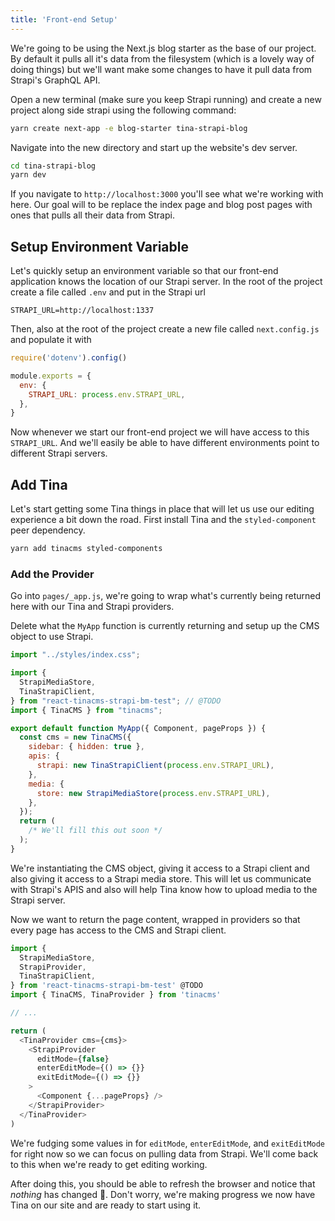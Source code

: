 ```yaml
---
title: 'Front-end Setup'
---
```


We're going to be using the Next.js blog starter as the base of our project. By default it pulls all it's data from the filesystem (which is a lovely way of doing things) but we'll want make some changes to have it pull data from Strapi's GraphQL API.

Open a new terminal (make sure you keep Strapi running) and create a new project along side strapi using the following command:

```bash
yarn create next-app -e blog-starter tina-strapi-blog
```

Navigate into the new directory and start up the website's dev server.

```bash
cd tina-strapi-blog
yarn dev
```

If you navigate to `http://localhost:3000` you'll see what we're working with here. Our goal will to be replace the index page and blog post pages with ones that pulls all their data from Strapi.

## Setup Environment Variable

Let's quickly setup an environment variable so that our front-end application knows the location of our Strapi server. In the root of the project create a file called `.env` and put in the Strapi url

```.env
STRAPI_URL=http://localhost:1337
```

Then, also at the root of the project create a new file called `next.config.js` and populate it with

```js
require('dotenv').config()

module.exports = {
  env: {
    STRAPI_URL: process.env.STRAPI_URL,
  },
}
```

Now whenever we start our front-end project we will have access to this `STRAPI_URL`. And we'll easily be able to have different environments point to different Strapi servers.

## Add Tina

Let's start getting some Tina things in place that will let us use our editing experience a bit down the road. First install Tina and the `styled-component` peer dependency.

```bash
yarn add tinacms styled-components
```

### Add the Provider

Go into `pages/_app.js`, we're going to wrap what's currently being returned here with our Tina and Strapi providers.

Delete what the `MyApp` function is currently returning and setup up the CMS object to use Strapi.

```js
import "../styles/index.css";

import {
  StrapiMediaStore,
  TinaStrapiClient,
} from "react-tinacms-strapi-bm-test"; // @TODO
import { TinaCMS } from "tinacms";

export default function MyApp({ Component, pageProps }) {
  const cms = new TinaCMS({
    sidebar: { hidden: true },
    apis: {
      strapi: new TinaStrapiClient(process.env.STRAPI_URL),
    },
    media: {
      store: new StrapiMediaStore(process.env.STRAPI_URL),
    },
  });
  return (
    /* We'll fill this out soon */
  );
}
```

We're instantiating the CMS object, giving it access to a Strapi client and also giving it access to a Strapi media store. This will let us communicate with Strapi's APIS and also will help Tina know how to upload media to the Strapi server.

Now we want to return the page content, wrapped in providers so that every page has access to the CMS and Strapi client.

```js
import {
  StrapiMediaStore,
  StrapiProvider,
  TinaStrapiClient,
} from 'react-tinacms-strapi-bm-test' @TODO
import { TinaCMS, TinaProvider } from 'tinacms'

// ...

return (
  <TinaProvider cms={cms}>
    <StrapiProvider
      editMode={false}
      enterEditMode={() => {}}
      exitEditMode={() => {}}
    >
      <Component {...pageProps} />
    </StrapiProvider>
  </TinaProvider>
)
```

We're fudging some values in for `editMode`, `enterEditMode`, and `exitEditMode` for right now so we can focus on pulling data from Strapi. We'll come back to this when we're ready to get editing working.

After doing this, you should be able to refresh the browser and notice that _nothing_ has changed 🎉. Don't worry, we're making progress we now have Tina on our site and are ready to start using it.
